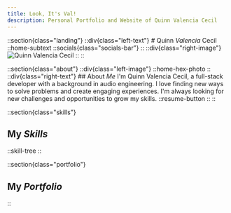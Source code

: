 ```yaml
---
title: Look, It's Val!
description: Personal Portfolio and Website of Quinn Valencia Cecil
---
```


::section{class="landing"}
  ::div{class="left-text"}
    # Quinn _Valencia_ Cecil
    ::home-subtext
    ::socials{class="socials-bar"}
  ::
  ::div{class="right-image"}
    ![Quinn Valencia Cecil](/photos/DitherPortrait.png)
  ::
::

::section{class="about"}
  ::div{class="left-image"}
    ::home-hex-photo
  ::
  ::div{class="right-text"}
    ## About _Me_
    I'm Quinn Valencia Cecil, a full-stack developer with a background in audio engineering. I love finding new ways to solve problems and create engaging experiences. I'm always looking for new challenges and opportunities to grow my skills.
    ::resume-button
  ::
::

::section{class="skills"}
  ## My _Skills_
  ::skill-tree
::

::section{class="portfolio"}
  ## My _Portfolio_
::